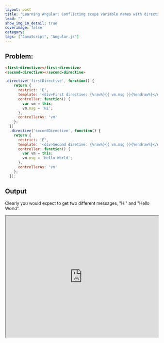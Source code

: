```yaml
---
layout: post
title: "Learning Angular: Conflicting scope variable names with directive controllers"
lead: ""
show_img_in_detail: true
coverimage: false
category:
tags: ["JavaScript", "Angular.js"]
---
```


## Problem:

```html
<first-directive></first-directive>
<second-directive></second-directive>
```

```javascript
.directive('firstDirective', function() {
    return {
      restrict: 'E',
      template: '<div>First directive: {%raw%}{{ vm.msg }}{%endraw%}</div>',
      controller: function() {
        var vm = this;
        vm.msg = 'Hi';
      },
      controllerAs: 'vm'
    };
  })
  .directive('secondDirective', function() {
    return {
      restrict: 'E',
      template: '<div>Second diretive: {%raw%}{{ vm.msg }}{%endraw%}</div>',
      controller: function() {
        var vm = this;
        vm.msg = 'Hello World';
      },
      controllerAs: 'vm'
    };
  });
```

## Output

Clearly you would expect to get two different messages, "Hi" and "Hello World".

<iframe src="http://embed.plnkr.co/ODtRkv/preview" width="100%" height="400px"> </iframe>